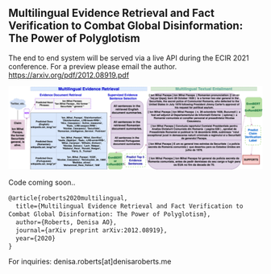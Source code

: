 ## Multilingual Evidence Retrieval and Fact Verification to Combat Global Disinformation: The Power of Polyglotism

The end to end system will be served via a live API during the ECIR 2021 conference. For a preview please email the author. https://arxiv.org/pdf/2012.08919.pdf

![Multilingual evidence retrieval and fact verification system.](/assets/pacepa_eg.png)


Code coming soon..


```
@article{roberts2020multilingual,
  title={Multilingual Evidence Retrieval and Fact Verification to Combat Global Disinformation: The Power of Polyglotism},
  author={Roberts, Denisa AO},
  journal={arXiv preprint arXiv:2012.08919},
  year={2020}
}
```
For inquiries: denisa.roberts[at]denisaroberts.me

